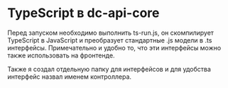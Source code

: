 # TypeScript в dc-api-core

Перед запуском необходимо выполнить ts-run.js, он скомпилирует TypeScript в JavaScript и преобразует стандартные .js модели в .ts интерфейсы. Примечательно и удобно то, что эти интерфейсы можно также использовать на фронтенде.

Также я создал отдельную папку для интерфейсов и для удобства интерфейс назвал именем контроллера.